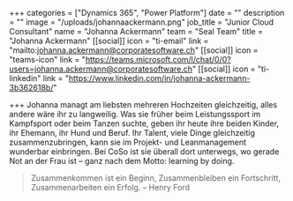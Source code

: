 +++
categories = ["Dynamics 365", "Power Platform"]
date = ""
description = ""
image = "/uploads/johannaackermann.png"
job_title = "Junior Cloud Consultant"
name = "Johanna Ackermann"
team = "Seal Team"
title = "Johanna Ackermann"
[[social]]
icon = "ti-email"
link = "mailto:johanna.ackermann@corporatesoftware.ch"
[[social]]
icon = "teams-icon"
link = "https://teams.microsoft.com/l/chat/0/0?users=johanna.ackermann@corporatesoftware.ch"
[[social]]
icon = "ti-linkedin"
link = "https://www.linkedin.com/in/johanna-ackermann-3b362618b/"

+++
Johanna managt am liebsten mehreren Hochzeiten gleichzeitig, alles andere wäre ihr zu langweilig. Was sie früher beim Leistungssport im Kampfsport oder beim Tanzen suchte, geben ihr heute ihre beiden Kinder, ihr Ehemann, ihr Hund und Beruf. Ihr Talent, viele Dinge gleichzeitig zusammenzubringen, kann sie im Projekt- und Leanmanagement wunderbar einbringen. Bei CoSo ist sie überall dort unterwegs, wo gerade Not an der Frau ist – ganz nach dem Motto: learning by doing.

> Zusammenkommen ist ein Beginn, Zusammenbleiben ein Fortschritt, Zusammenarbeiten ein Erfolg. – Henry Ford